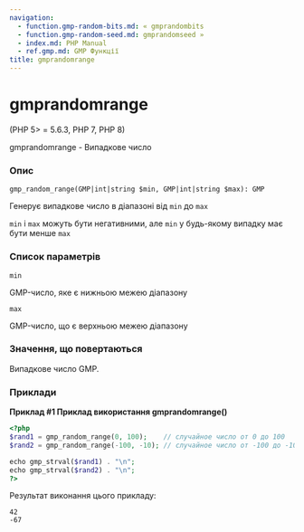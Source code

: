 ```yaml
---
navigation:
  - function.gmp-random-bits.md: « gmprandombits
  - function.gmp-random-seed.md: gmprandomseed »
  - index.md: PHP Manual
  - ref.gmp.md: GMP Функції
title: gmprandomrange
---
```

# gmprandomrange

(PHP 5> = 5.6.3, PHP 7, PHP 8)

gmprandomrange - Випадкове число

### Опис

```methodsynopsis
gmp_random_range(GMP|int|string $min, GMP|int|string $max): GMP
```

Генерує випадкове число в діапазоні від `min` до `max`

`min` і `max` можуть бути негативними, але `min` у будь-якому випадку має бути менше `max`

### Список параметрів

`min`

GMP-число, яке є нижньою межею діапазону

`max`

GMP-число, що є верхньою межею діапазону

### Значення, що повертаються

Випадкове число GMP.

### Приклади

**Приклад #1 Приклад використання **gmprandomrange()****

```php
<?php
$rand1 = gmp_random_range(0, 100);    // случайное число от 0 до 100
$rand2 = gmp_random_range(-100, -10); // случайное число от -100 до -10

echo gmp_strval($rand1) . "\n";
echo gmp_strval($rand2) . "\n";
?>
```

Результат виконання цього прикладу:

```
42
-67
```
